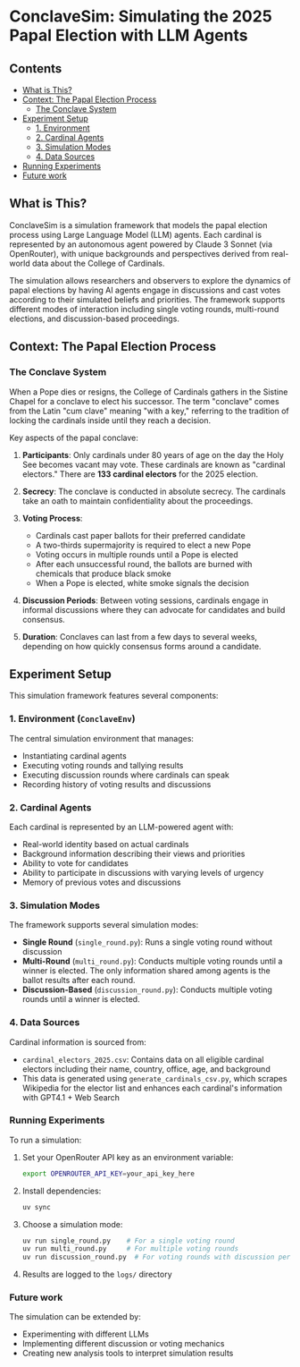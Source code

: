 # ConclaveSim: Simulating the 2025 Papal Election with LLM Agents

## Contents

- [What is This?](#what-is-this)
- [Context: The Papal Election Process](#context-the-papal-election-process)
  - [The Conclave System](#the-conclave-system)
- [Experiment Setup](#experiment-setup)
  - [1. Environment](#1-environment-conclaveenv)
  - [2. Cardinal Agents](#2-cardinal-agents)
  - [3. Simulation Modes](#3-simulation-modes)
  - [4. Data Sources](#4-data-sources)
- [Running Experiments](#running-experiments)
- [Future work](#future-work)

## What is This?

ConclaveSim is a simulation framework that models the papal election process using Large Language Model (LLM) agents. Each cardinal is represented by an autonomous agent powered by Claude 3 Sonnet (via OpenRouter), with unique backgrounds and perspectives derived from real-world data about the College of Cardinals.

The simulation allows researchers and observers to explore the dynamics of papal elections by having AI agents engage in discussions and cast votes according to their simulated beliefs and priorities. The framework supports different modes of interaction including single voting rounds, multi-round elections, and discussion-based proceedings.

## Context: The Papal Election Process

### The Conclave System

When a Pope dies or resigns, the College of Cardinals gathers in the Sistine Chapel for a conclave to elect his successor. The term "conclave" comes from the Latin "cum clave" meaning "with a key," referring to the tradition of locking the cardinals inside until they reach a decision.

Key aspects of the papal conclave:

1. **Participants**: Only cardinals under 80 years of age on the day the Holy See becomes vacant may vote. These cardinals are known as "cardinal electors." There are **133 cardinal electors** for the 2025 election.

2. **Secrecy**: The conclave is conducted in absolute secrecy. The cardinals take an oath to maintain confidentiality about the proceedings.

3. **Voting Process**:
   - Cardinals cast paper ballots for their preferred candidate
   - A two-thirds supermajority is required to elect a new Pope
   - Voting occurs in multiple rounds until a Pope is elected
   - After each unsuccessful round, the ballots are burned with chemicals that produce black smoke
   - When a Pope is elected, white smoke signals the decision

4. **Discussion Periods**: Between voting sessions, cardinals engage in informal discussions where they can advocate for candidates and build consensus.

5. **Duration**: Conclaves can last from a few days to several weeks, depending on how quickly consensus forms around a candidate.

## Experiment Setup

This simulation framework features several components:

### 1. Environment (`ConclaveEnv`)

The central simulation environment that manages:
- Instantiating cardinal agents
- Executing voting rounds and tallying results
- Executing discussion rounds where cardinals can speak
- Recording history of voting results and discussions

### 2. Cardinal Agents

Each cardinal is represented by an LLM-powered agent with:
- Real-world identity based on actual cardinals
- Background information describing their views and priorities
- Ability to vote for candidates
- Ability to participate in discussions with varying levels of urgency
- Memory of previous votes and discussions

### 3. Simulation Modes

The framework supports several simulation modes:

- **Single Round** (`single_round.py`): Runs a single voting round without discussion
- **Multi-Round** (`multi_round.py`): Conducts multiple voting rounds until a winner is elected. The only information shared among agents is the ballot results after each round.
- **Discussion-Based** (`discussion_round.py`): Conducts multiple voting rounds until a winner is elected.

### 4. Data Sources

Cardinal information is sourced from:
- `cardinal_electors_2025.csv`: Contains data on all eligible cardinal electors including their name, country, office, age, and background
- This data is generated using `generate_cardinals_csv.py`, which scrapes Wikipedia for the elector list and enhances each cardinal's information with GPT4.1 + Web Search

### Running Experiments

To run a simulation:

1. Set your OpenRouter API key as an environment variable:
   ```bash
   export OPENROUTER_API_KEY=your_api_key_here
   ```

2. Install dependencies:
   ```bash
   uv sync
   ```

3. Choose a simulation mode:
   ```bash
   uv run single_round.py    # For a single voting round
   uv run multi_round.py     # For multiple voting rounds
   uv run discussion_round.py  # For voting rounds with discussion periods
   ```

4. Results are logged to the `logs/` directory

### Future work

The simulation can be extended by:
- Experimenting with different LLMs
- Implementing different discussion or voting mechanics
- Creating new analysis tools to interpret simulation results
